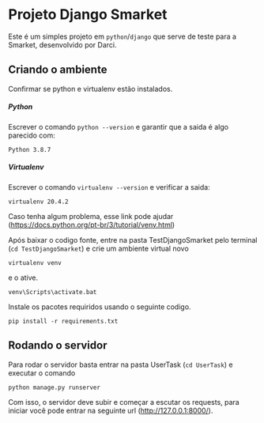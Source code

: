 # Projeto Django Smarket

Este é um simples projeto em `python`/`django` que serve de teste para a Smarket, desenvolvido por Darci.

## Criando o ambiente ##
Confirmar se python e virtualenv estão instalados.

##### Python
Escrever o comando ``python --version`` e garantir que a saida é algo parecido com:

```
Python 3.8.7 
```

##### Virtualenv
Escrever o comando ``virtualenv --version`` e verificar a saida:
```
virtualenv 20.4.2
```

Caso tenha algum problema, esse link pode ajudar (https://docs.python.org/pt-br/3/tutorial/venv.html)


Após baixar o codigo fonte, entre na pasta TestDjangoSmarket pelo terminal (`cd TestDjangoSmarket`) e crie um ambiente virtual novo 

```
virtualenv venv
``` 

e o ative.
```
venv\Scripts\activate.bat
```

Instale os pacotes requiridos usando o seguinte codigo.

```
pip install -r requirements.txt
```


## Rodando o servidor ##
Para rodar o servidor basta entrar na pasta UserTask (`cd UserTask`) e executar o comando 
```
python manage.py runserver
```

Com isso, o servidor deve subir e começar a escutar os requests, para iniciar você pode entrar na seguinte url (http://127.0.0.1:8000/).